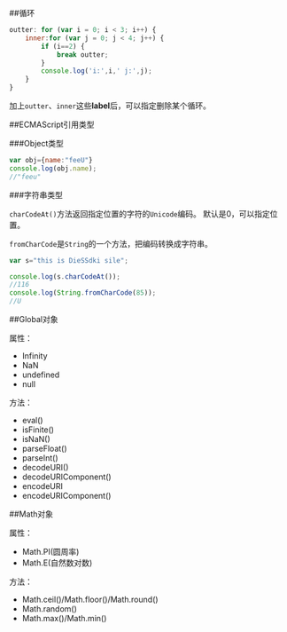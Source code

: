 ##循环

```js
outter: for (var i = 0; i < 3; i++) {
    inner:for (var j = 0; j < 4; j++) {
        if (i==2) {
            break outter;
        }
        console.log('i:',i,' j:',j);
    }
}
```
加上`outter`、`inner`这些**label**后，可以指定删除某个循环。


##ECMAScript引用类型

###Object类型

```js
var obj={name:"feeU"}
console.log(obj.name);
//"feeu"
```

###字符串类型

`charCodeAt()`方法返回指定位置的字符的`Unicode`编码。
默认是0，可以指定位置。

`fromCharCode`是`String`的一个方法，把编码转换成字符串。

```js
var s="this is DieSSdki sile";

console.log(s.charCodeAt());
//116
console.log(String.fromCharCode(85));
//U
```
##Global对象

属性：

 - Infinity
 - NaN
 - undefined
 - null

方法：

 - eval()
 - isFinite()
 - isNaN()
 - parseFloat()
 - parseInt()
 - decodeURI()
 - decodeURIComponent()
 - encodeURI
 - encodeURIComponent()


##Math对象

属性：

 - Math.PI(圆周率)
 - Math.E(自然数对数)


 方法：

  - Math.ceil()/Math.floor()/Math.round()
  - Math.random()
  - Math.max()/Math.min()
